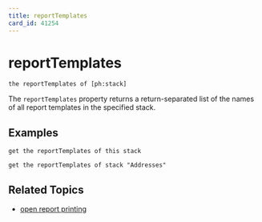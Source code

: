 ```yaml
---
title: reportTemplates
card_id: 41254
---
```


# reportTemplates

```
the reportTemplates of [ph:stack]
```

The `reportTemplates` property returns a return-separated list of the names of all report templates in the specified stack. 


## Examples

```
get the reportTemplates of this stack

get the reportTemplates of stack "Addresses"
```

## Related Topics

* [open report printing](/HyperTalkReference/commands/open-report-printing)
